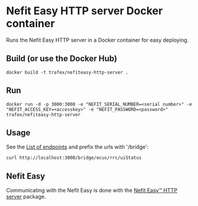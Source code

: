 Nefit Easy HTTP server Docker container
=======================================

Runs the Nefit Easy HTTP server in a Docker container for easy deploying.


Build (or use the Docker Hub)
-----------------------------

    docker build -t trafex/nefiteasy-http-server .

Run
---

    docker run -d -p 3000:3000 -e "NEFIT_SERIAL_NUMBER=<serial number>" -e "NEFIT_ACCESS_KEY=<accesskey>" -e "NEFIT_PASSWORD=<password>" trafex/nefiteasy-http-server

Usage
-----
See the [List of endpoints](https://github.com/robertklep/nefit-easy-core/wiki/List-of-endpoints) and prefix the urls with '/bridge':

    curl http://localhost:3000/bridge/ecus/rrc/uiStatus

Nefit Easy
----------
Communicating with the Nefit Easy is done with the [Nefit Easy™ HTTP server](https://github.com/robertklep/nefit-easy-http-server) package.
